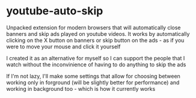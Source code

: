 # youtube-auto-skip

Unpacked extension for modern browsers that will automatically close banners and skip ads played on youtube videos. It works by automatically clicking on the X button on banners or skip button on the ads - as if you were to move your mouse and click it yourself

I created it as an alternative for myself so I can support the people that I watch without the inconvinience of having to do anything to skip the ads

If I'm not lazy, I'll make some settings that allow for choosing between working only in forground (will be slightly better for performance) and working in background too - which is how it currently works
